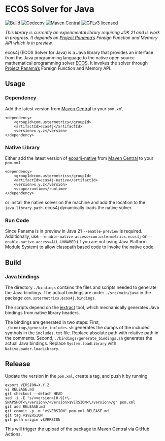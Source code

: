 # ECOS Solver for Java

[![Build](https://github.com/atraplet/ecos4j/actions/workflows/build.yml/badge.svg)](https://github.com/atraplet/ecos4j/actions/workflows/build.yml)
[![Codecov](https://codecov.io/github/atraplet/ecos4j/graph/badge.svg?token=S8TXRQ4UAZ)](https://codecov.io/github/atraplet/ecos4j)
[![Maven Central](https://img.shields.io/maven-central/v/com.ustermetrics/ecos4j)](https://central.sonatype.com/artifact/com.ustermetrics/ecos4j)
[![GPLv3 licensed](https://img.shields.io/badge/license-GPLv3-blue)](https://github.com/atraplet/ecos4j/blob/master/LICENSE)

*This library is currently an experimental library requiring JDK 21 and is work in progress. It depends
on [Project Panama’s](https://openjdk.java.net/projects/panama/) Foreign Function and Memory API which is in preview.*

ecos4j (ECOS Solver for Java) is a Java library that provides an interface from the Java programming language to the
native open source mathematical programming solver [ECOS](https://github.com/embotech/ecos). It invokes the solver
through [Project Panama’s](https://openjdk.java.net/projects/panama/) Foreign Function and Memory API.

## Usage

### Dependency

Add the latest version from [Maven Central](https://central.sonatype.com/artifact/com.ustermetrics/ecos4j) to
your `pom.xml`

```
<dependency>
    <groupId>com.ustermetrics</groupId>
    <artifactId>ecos4j</artifactId>
    <version>x.y.z</version>
</dependency>
```

### Native Library

Either add the latest version of [ecos4j-native](https://github.com/atraplet/ecos4j-native)
from [Maven Central](https://central.sonatype.com/artifact/com.ustermetrics/ecos4j-native) to
your `pom.xml`

```
<dependency>
    <groupId>com.ustermetrics</groupId>
    <artifactId>ecos4j-native</artifactId>
    <version>x.y.z</version>
    <scope>runtime</runtime>
</dependency>
```

or install the native solver on the machine and add the location to the `java.library.path`. ecos4j dynamically loads
the native solver.

### Run Code

Since Panama is in preview in Java 21 `--enable-preview` is required. Additionally,
use `--enable-native-access=com.ustermetrics.ecos4j` or `--enable-native-access=ALL-UNNAMED` (if you are not using Java
Platform Module System) to allow classpath based code to invoke the native code.

## Build

### Java bindings

The directory `./bindings` contains the files and scripts needed to generate the Java bindings. The actual bindings are
under `./src/main/java` in the package `com.ustermetrics.ecos4j.bindings`.

The scripts depend on the [jextract](https://jdk.java.net/jextract/) tool, which mechanically generates Java bindings
from native library headers.

The bindings are generated in two steps: First, `./bindings/generate_includes.sh` generates the dumps of the included
symbols in the `includes.txt` file. Replace absolute path with relative path in the comments.
Second, `./bindings/generate_bindings.sh` generates the actual Java bindings. Replace `System.loadLibrary`
with `NativeLoader.loadLibrary`.

## Release

Update the version in the `pom.xml`, create a tag, and push it by running

```
export VERSION=X.Y.Z
vi RELEASE.md
git checkout --detach HEAD
sed -i -E "s/<version>[0-9]+\-SNAPSHOT<\/version>/<version>$VERSION<\/version>/g" pom.xml
git add RELEASE.md
git commit -p -m "v$VERSION" pom.xml RELEASE.md
git tag v$VERSION
git push origin v$VERSION
```

This will trigger the upload of the package to Maven Central via GitHub Actions.
